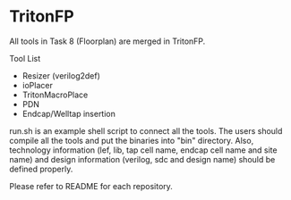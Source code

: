 # TritonFP
All tools in Task 8 (Floorplan) are merged in TritonFP. 

Tool List

- Resizer (verilog2def)
- ioPlacer
- TritonMacroPlace
- PDN
- Endcap/Welltap insertion

run.sh is an example shell script to connect all the tools. The users should compile all the tools and put
the binaries into "bin" directory. Also, technology information (lef, lib, tap cell name, endcap cell
name and site name) and design
information (verilog, sdc and design name) should be defined properly.

Please refer to README for each repository.



